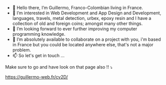 - 👋 Hello there, I’m Guillermo, Franco-Colombian living in France.
- 👀 I’m interested in Web Development and App Design and Development, languages, travels, metal detection, urbex, epoxy resin and I have a collection of old and foreign coins; amongst many other things.
- 🌱 I’m looking forward to ever further improving my computer programming knowledge.
- 💞️ I’m absolutely available to collaborate on a project with you, i'm based in France but you could be located anywhere else, that's not a major problem.
- 📫 So let's get in touch ...

Make sure to go and have look on that page also !! :arrow_heading_down:

https://guillermo-web.fr/cv2D/

<!---
0Memo/0Memo is a ✨ special ✨ repository because its `README.md` (this file) appears on your GitHub profile.
You can click the Preview link to take a look at your changes.
--->
